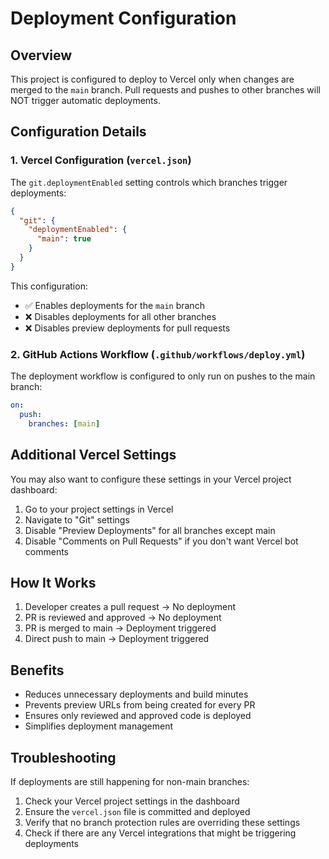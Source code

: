 # Deployment Configuration

## Overview

This project is configured to deploy to Vercel only when changes are merged to the `main` branch. Pull requests and pushes to other branches will NOT trigger automatic deployments.

## Configuration Details

### 1. Vercel Configuration (`vercel.json`)

The `git.deploymentEnabled` setting controls which branches trigger deployments:

```json
{
  "git": {
    "deploymentEnabled": {
      "main": true
    }
  }
}
```

This configuration:
- ✅ Enables deployments for the `main` branch
- ❌ Disables deployments for all other branches
- ❌ Disables preview deployments for pull requests

### 2. GitHub Actions Workflow (`.github/workflows/deploy.yml`)

The deployment workflow is configured to only run on pushes to the main branch:

```yaml
on:
  push:
    branches: [main]
```

## Additional Vercel Settings

You may also want to configure these settings in your Vercel project dashboard:

1. Go to your project settings in Vercel
2. Navigate to "Git" settings
3. Disable "Preview Deployments" for all branches except main
4. Disable "Comments on Pull Requests" if you don't want Vercel bot comments

## How It Works

1. Developer creates a pull request → No deployment
2. PR is reviewed and approved → No deployment
3. PR is merged to main → Deployment triggered
4. Direct push to main → Deployment triggered

## Benefits

- Reduces unnecessary deployments and build minutes
- Prevents preview URLs from being created for every PR
- Ensures only reviewed and approved code is deployed
- Simplifies deployment management

## Troubleshooting

If deployments are still happening for non-main branches:

1. Check your Vercel project settings in the dashboard
2. Ensure the `vercel.json` file is committed and deployed
3. Verify that no branch protection rules are overriding these settings
4. Check if there are any Vercel integrations that might be triggering deployments